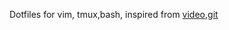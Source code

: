 Dotfiles for vim, tmux,bash, inspired from [video](https://www.youtube.com/watch?v=UgDz_9i2nwc),[git](https://github.com/Parth/dotfiles)
